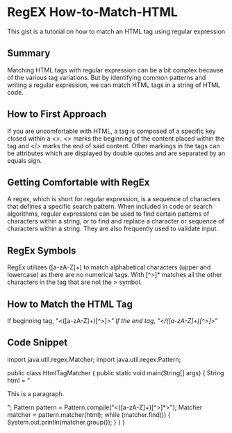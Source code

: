 # RegEX How-to-Match-HTML

This gist is a tutorial on how to match an HTML tag using regular expression

## Summary
Matching HTML tags with regular expression can be a bit complex because of the various tag variations. But by identifying common patterns and writing a regular expression, we can match HTML tags in a string of HTML code.

## How to First Approach
If you are uncomfortable with HTML, a tag is composed of a specific key closed within a <>. <> marks the beginning of the content placed within the tag and </> marks the end of said content. Other markings in the tags can be attributes which are displayed by double quotes and are separated by an equals sign.

## Getting Comfortable with RegEx
A regex, which is short for regular expression, is a sequence of characters that defines a specific search pattern. When included in code or search algorithms, regular expressions can be used to find certain patterns of characters within a string, or to find and replace a character or sequence of characters within a string. They are also frequently used to validate input.

## RegEx Symbols
RegEx utilizes ([a-zA-Z]+) to match alphabetical characters (upper and lowercase) as there are no numerical tags. With [^>]* matches all the other characters in the tag that are not the > symbol. 

## How to Match the HTML Tag 
If beginning tag, "<([a-zA-Z]+)[^>]*>"
If the end tag,   "</([a-zA-Z]+)[^>]*>"

## Code Snippet
import java.util.regex.Matcher;
import java.util.regex.Pattern;

public class HtmlTagMatcher {
    public static void main(String[] args) {
        String html = "<html><head><title>Example</title></head><body><p>This is a paragraph.</p></body></html>";
        Pattern pattern = Pattern.compile("<([a-zA-Z]+)[^>]*>");
        Matcher matcher = pattern.matcher(html);
        while (matcher.find()) {
            System.out.println(matcher.group());
        }
    }
}